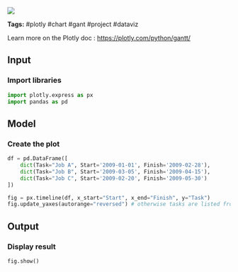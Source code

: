 <a href="https://app.naas.ai/user-redirect/naas/downloader?url=https://raw.githubusercontent.com/jupyter-naas/awesome-notebooks/master/Plotly/Create%20Gantt%20chart.ipynb" target="_parent"><img src="https://naasai-public.s3.eu-west-3.amazonaws.com/open_in_naas.svg"/></a>

**Tags:** #plotly #chart #gant #project #dataviz

Learn more on the Plotly doc : https://plotly.com/python/gantt/

## Input

### Import libraries


```python
import plotly.express as px
import pandas as pd
```

## Model

### Create the plot


```python
df = pd.DataFrame([
    dict(Task="Job A", Start='2009-01-01', Finish='2009-02-28'),
    dict(Task="Job B", Start='2009-03-05', Finish='2009-04-15'),
    dict(Task="Job C", Start='2009-02-20', Finish='2009-05-30')
])

fig = px.timeline(df, x_start="Start", x_end="Finish", y="Task")
fig.update_yaxes(autorange="reversed") # otherwise tasks are listed from the bottom up
```

## Output

### Display result


```python
fig.show()
```
